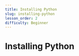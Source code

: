 ```yaml
---
title: Installing Python
slug: installing-python
lesson_order: 2
difficulty: Beginner
---
```


# Installing Python

